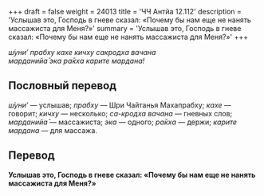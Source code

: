 +++
draft = false
weight = 24013
title = 'ЧЧ Антйа 12.112'
description = 'Услышав это, Господь в гневе сказал: «Почему бы нам еще не нанять массажиста для Меня?»'
summary = 'Услышав это, Господь в гневе сказал: «Почему бы нам еще не нанять массажиста для Меня?»'
+++

_ш́уни’ прабху кахе кичху сакродха вачана  
марданийа̄ эка ра̄кха карите мардана!_

## Пословный перевод

_ш́уни’_ — услышав; _прабху_ — Шри Чайтанья Махапрабху; _кахе_ — говорит; _кичху_ — несколько; _са_\-_кродха_ _вачана_ — гневных слов; _марданийа̄_ — массажиста; _эка_ — одного; _ра̄кха_ — держи; _карите_ _мардана_ — для массажа.

## Перевод

**Услышав это, Господь в гневе сказал: «Почему бы нам еще не нанять массажиста для Меня?»**
